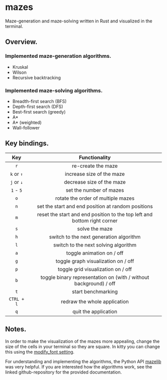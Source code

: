 # mazes
Maze-generation and maze-solving written in Rust and visualized in the terminal.  

## Overview.

### Implemented maze-generation algorithms.
* Kruskal
* Wilson
* Recursive backtracking

### Implemented maze-solving algorithms.
* Breadth-first search (BFS)
* Depth-first search (DFS)
* Best-first search (greedy)
* A*
* A* (weighted)
* Wall-follower

## Key bindings.

| Key | Functionality |  
| :---:   | :---: |  
| `r` | re-create the maze |  
| `k` or `↑` | increase size of the maze |  
| `j` or `↓` | decrease size of the maze |  
| `1` - `5` | set the number of mazes |  
| `o` | rotate the order of multiple mazes |  
| `n` | set the start and end position at random positions |  
| `m` | reset the start and end position to the top left and bottom right corner |  
| `s` | solve the maze |  
| `h` | switch to the next generation algorithm |  
| `l` | switch to the next solving algorithm |  i
| `a` | toggle animation on / off |  
| `g` | toggle graph visualization on / off |  
| `p` | toggle grid visualization on / off |  
| `b` | toggle binary representation on (with / without background) / off |  
| `t` | start benchmarking |  
| `CTRL + l` | redraw the whole application |  
| `q` | quit the application |  

## Notes.

In order to make the visualization of the mazes more appealing, change the size of the cells in your terminal so they are square. In kitty you can change this using the [modify_font setting](https://sw.kovidgoyal.net/kitty/conf/#opt-kitty.modify_font).

For understanding and implementing the algorithms, the Python API [mazelib](https://github.com/john-science/mazelib/tree/main) was very helpful. If you are interested how the algorithms work, see the linked github-repository for the provided documentation.
